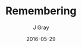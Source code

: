 ---
title: 'Remembering'
alt: 'Mysteries of the Arcana'
date: '2016-05-29'
author: 'J Gray'
artist: 'Keira'
chapter: 'None'
filler: true
---